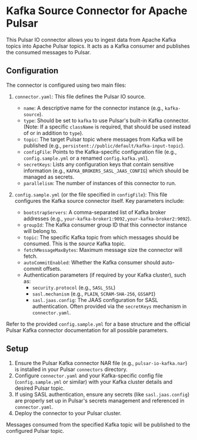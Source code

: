 # Kafka Source Connector for Apache Pulsar

This Pulsar IO connector allows you to ingest data from Apache Kafka topics into Apache Pulsar topics. It acts as a Kafka consumer and publishes the consumed messages to Pulsar.

## Configuration

The connector is configured using two main files:

1.  `connector.yaml`: This file defines the Pulsar IO source.
    *   `name`: A descriptive name for the connector instance (e.g., `kafka-source`).
    *   `type`: Should be set to `kafka` to use Pulsar's built-in Kafka connector. (Note: If a specific `className` is required, that should be used instead of or in addition to `type`).
    *   `topic`: The target Pulsar topic where messages from Kafka will be published (e.g., `persistent://public/default/kafka-input-topic`).
    *   `configFile`: Points to the Kafka-specific configuration file (e.g., `config.sample.yml` or a renamed `config.kafka.yml`).
    *   `secretKeys`: Lists any configuration keys that contain sensitive information (e.g., `KAFKA_BROKERS_SASL_JAAS_CONFIG`) which should be managed as secrets.
    *   `parallelism`: The number of instances of this connector to run.

2.  `config.sample.yml` (or the file specified in `configFile`): This file configures the Kafka source connector itself. Key parameters include:
    *   `bootstrapServers`: A comma-separated list of Kafka broker addresses (e.g., `your-kafka-broker1:9092,your-kafka-broker2:9092`).
    *   `groupId`: The Kafka consumer group ID that this connector instance will belong to.
    *   `topic`: The specific Kafka topic from which messages should be consumed. This is the *source* Kafka topic.
    *   `fetchMessageMaxBytes`: Maximum message size the connector will fetch.
    *   `autoCommitEnabled`: Whether the Kafka consumer should auto-commit offsets.
    *   Authentication parameters (if required by your Kafka cluster), such as:
        *   `security.protocol` (e.g., `SASL_SSL`)
        *   `sasl.mechanism` (e.g., `PLAIN`, `SCRAM-SHA-256`, `GSSAPI`)
        *   `sasl.jaas.config`: The JAAS configuration for SASL authentication. Often provided via the `secretKeys` mechanism in `connector.yaml`.

Refer to the provided `config.sample.yml` for a base structure and the official Pulsar Kafka connector documentation for all possible parameters.

## Setup

1.  Ensure the Pulsar Kafka connector NAR file (e.g., `pulsar-io-kafka.nar`) is installed in your Pulsar `connectors` directory.
2.  Configure `connector.yaml` and your Kafka-specific config file (`config.sample.yml` or similar) with your Kafka cluster details and desired Pulsar topic.
3.  If using SASL authentication, ensure any secrets (like `sasl.jaas.config`) are properly set up in Pulsar's secrets management and referenced in `connector.yaml`.
4.  Deploy the connector to your Pulsar cluster.

Messages consumed from the specified Kafka topic will be published to the configured Pulsar topic.
